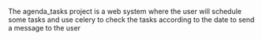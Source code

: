 The agenda_tasks project is a web system where the user will schedule some tasks and use celery to check the tasks according to the date to send a message to the user
